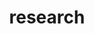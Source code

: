 ---
layout: page
title: research
nav: true
nav_order: 2
dropdown: true
children: 
    - title: publications
      permalink: /publications/
    - title: divider
    - title: projects
      permalink: /projects/

---